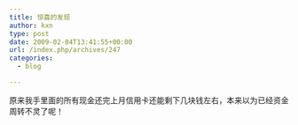 ```yaml
---
title: 惊喜的发现
author: kxn
type: post
date: 2009-02-04T13:41:55+00:00
url: /index.php/archives/247
categories:
  - blog

---
```

原来我手里面的所有现金还完上月信用卡还能剩下几块钱左右，本来以为已经资金周转不灵了呢！
